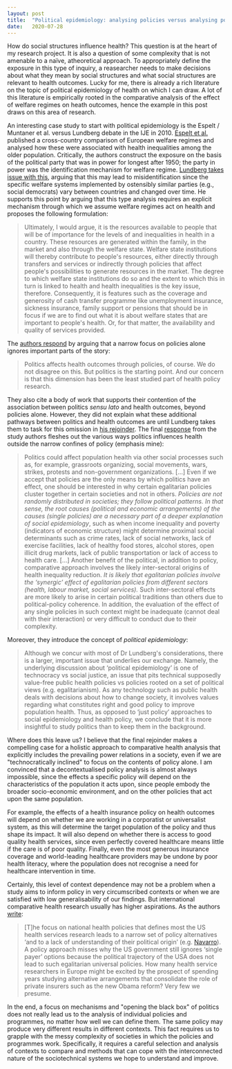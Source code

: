 ```yaml
---
layout: post
title:  "Political epidemiology: analysing policies versus analysing politics"
date:   2020-07-28
---
```

How do social structures influence health? This question is at the heart of my research project. It is also a question of some complexity that is not amenable to a naïve, atheoretical approach. To appropriately define the exposure in this type of inquiry, a reasearcher needs to make decisions about what they mean by social structures and what social structures are relevant to health outcomes. Lucky for me, there is already a rich literature on the topic of political epidemiology of health on which I can draw. A lot of this literature is empirically rooted in the comparative analysis of the effect of welfare regimes on heath outcomes, hence the example in this post draws on this area of research.

An interesting case study to start with political epidemiology is the Espelt / Muntaner et al. versus Lundberg debate in the IJE in 2010. [Espelt et al.](https://doi.org/10.1093/ije/dyn051) published a cross-country comparison of European welfare regimes and analysed how these were associated with health inequalities among the older population. Critically, the authors construct the exposure on the basis of the political party that was in power for longest after 1950; the party in power was the identification mechanism for welfare regime. [Lundberg takes issue with this](https://doi.org/10.1093/ije/dyn078), arguing that this may lead to misidentification since the specific welfare systems implemented by ostensibly similar parties (e.g., social democrats) vary between countries and changed over time. He supports this point by arguing that this type analysis requires an explicit mechanism through which we assume welfare regimes act on health and proposes the following formulation:

>   Ultimately, I would argue, it is the resources available to people that will be of importance for the levels of and inequalities in health in a country. These resources are generated within the family, in the market and also through the welfare state. Welfare state institutions will thereby contribute to people's resources, either directly through transfers and services or indirectly through policies that affect people's possibilities to generate resources in the market. The degree to which welfare state institutions do so and the extent to which this in turn is linked to health and health inequalities is the key issue, therefore. Consequently, it is features such as the coverage and generosity of cash transfer programme like unemployment insurance, sickness insurance, family support or pensions that should be in focus if we are to find out what it is about welfare states that are important to people's health. Or, for that matter, the availability and quality of services provided.

The [authors respond](https://doi.org/10.1093/ije/dyn350) by arguing that a narrow focus on policies alone ignores important parts of the story:

>   Politics affects health outcomes through policies, of course. We do not disagree on this. But politics is the starting point. And our concern is that this dimension has been the least studied part of health policy research.

They also cite a body of work that supports their contention of the association between politics *sensu lato* and health outcomes, beyond policies alone. However, they did not explain what these additional pathways between politics and health outcomes are until Lundberg takes them to task for this omission in [his rejoinder](https://doi.org/10.1093/ije/dyn351). The final [response](https://doi.org/10.1093/ije/dyp220) from the study authors fleshes out the various ways politics influences health outside the narrow confines of policy (emphasis mine):

>   Politics could affect population health via other social processes such as, for example, grassroots organizing, social movements, wars, strikes, protests and non-government organizations. [...] Even if we accept that policies are the only means by which politics have an effect, one should be interested in why certain egalitarian policies cluster together in certain societies and not in others. *Policies are not randomly distributed in societies; they follow political patterns. In that sense, the root causes (political and economic arrangements) of the causes (single policies) are a necessary part of a deeper explanation of social epidemiology*, such as when income inequality and poverty (indicators of economic structure) might determine proximal social determinants such as crime rates, lack of social networks, lack of exercise facilities, lack of healthy food stores, alcohol stores, open illicit drug markets, lack of public transportation or lack of access to health care. [...] Another benefit of the political, in addition to policy, comparative approach involves the likely inter-sectoral origins of health inequality reduction. *It is likely that egalitarian policies involve the ‘synergic’ effect of egalitarian policies from different sectors (health, labour market, social services).* Such inter-sectoral effects are more likely to arise in certain political traditions than others due to political-policy coherence. In addition, the evaluation of the effect of any single policies in such context might be inadequate (cannot deal with their interaction) or very difficult to conduct due to their complexity.

Moreover, they introduce the concept of *political epidemiology*:

>   Although we concur with most of Dr Lundberg's considerations, there is a larger, important issue that underlies our exchange. Namely, the underlying discussion about ‘political epidemiology’ is one of technocracy vs social justice, an issue that pits technical supposedly value-free public health policies vs policies rooted on a set of political views (e.g. egalitarianism). As any technology such as public health deals with decisions about how to change society, it involves values regarding what constitutes right and good policy to improve population health. Thus, as opposed to ‘just policy’ approaches to social epidemiology and health policy, we conclude that it is more insightful to study politics than to keep them in the background.

Where does this leave us? I believe that the final rejoinder makes a compelling case for a holistic approach to comparative health analysis that explicitly includes the prevailing power relations in a society, even if we are "technocratically inclined" to focus on the contents of policy alone. I am convinced that a decontextualised policy analysis is almost always impossible, since the effects a specific policy will  depend on the characteristics of the population it acts upon, since people embody the broader socio-economic environment, and on the other policies that act upon the same population.

For example, the effects of a health insurance policy on health outcomes will depend on whether we are working in a corporatist or universalist system, as this will determine the target population of the policy and thus shape its impact. It will also depend on whether there is access to good quality health services, since even perfectly covered healthcare means little if the care is of poor quality. Finally, even the most generous insurance coverage and world-leading healthcare providers may be undone by poor health literacy, where the population does not recognise a need for healthcare intervention in time.

Certainly, this level of context dependence may not be a problem when a study aims to inform policy in very circumscribed contexts or when we are satisfied with low generalisability of our findings. But international comparative health research usually has higher aspirations. As the authors [write](https://doi.org/10.1093/ije/dyp220):

>   [T]he focus on national health policies that defines most the US health services research leads to a narrow set of policy alternatives ‘and to a lack of understanding of their political origin’ (e.g. [Navarro](https://doi.org/10.1016/0277-9536(89)90313-4)). A policy approach misses why the US government still ignores ‘single payer’ options because the political trajectory of the USA does not lead to such egalitarian universal policies. How many health service researchers in Europe might be excited by the prospect of spending years studying alternative arrangements that consolidate the role of private insurers such as the new Obama reform? Very few we presume.

In the end, a focus on mechanisms and "opening the black box" of politics does not really lead us to the analysis of individual policies and programmes, no matter how well we can define them. The same policy may produce very different results in different contexts. This fact requires us to grapple with the messy complexity of societies in which the policies and programmes work. Specifically, it requires a careful selection and analysis of contexts to compare and methods that can cope with the interconnected nature of the sociotechnical systems we hope to understand and improve.
